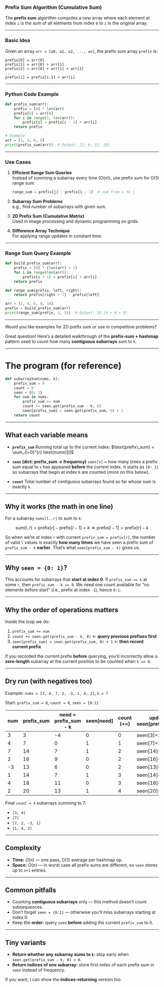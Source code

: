 ### **Prefix Sum Algorithm (Cumulative Sum)**

The **prefix sum** algorithm computes a new array where each element at index `i` is the sum of all elements from index `0` to `i` in the original array.

---

### **Basic Idea**
Given an array `arr = [a0, a1, a2, ..., an]`, the prefix sum array `prefix` is:

```text
prefix[0] = arr[0]  
prefix[1] = arr[0] + arr[1]  
prefix[2] = arr[0] + arr[1] + arr[2]  
...  
prefix[i] = prefix[i-1] + arr[i]
```

---

### **Python Code Example**

```python
def prefix_sum(arr):
    prefix = [0] * len(arr)
    prefix[0] = arr[0]
    for i in range(1, len(arr)):
        prefix[i] = prefix[i - 1] + arr[i]
    return prefix

# Example
arr = [2, 4, 6, 8]
print(prefix_sum(arr))  # Output: [2, 6, 12, 20]
```

---

### **Use Cases**

1. **Efficient Range Sum Queries**  
   Instead of summing a subarray every time (O(n)), use prefix sum for O(1) range sum:
   ```python
   range_sum = prefix[j] - prefix[i - 1]  # sum from i to j
   ```

2. **Subarray Sum Problems**  
   e.g., find number of subarrays with given sum.

3. **2D Prefix Sum (Cumulative Matrix)**  
   Used in image processing and dynamic programming on grids.

4. **Difference Array Technique**  
   For applying range updates in constant time.

---

### **Range Sum Query Example**

```python
def build_prefix_sum(arr):
    prefix = [0] * (len(arr) + 1)
    for i in range(len(arr)):
        prefix[i + 1] = prefix[i] + arr[i]
    return prefix

def range_sum(prefix, left, right):
    return prefix[right + 1] - prefix[left]

arr = [2, 4, 6, 8, 10]
prefix = build_prefix_sum(arr)
print(range_sum(prefix, 1, 3))  # Output: 18 (4 + 6 + 8)
```

---

Would you like examples for 2D prefix sum or use in competitive problems?

Great question! Here’s a detailed walkthrough of the **prefix-sum + hashmap** pattern used to count how many **contiguous subarrays** sum to `k`.

---

# The program (for reference)

```python
def subarraySum(nums, k):
    prefix_sum = 0
    count = 0
    seen = {0: 1}
    for num in nums:
        prefix_sum += num
        count += seen.get(prefix_sum - k, 0)
        seen[prefix_sum] = seen.get(prefix_sum, 0) + 1
    return count
```

---

## What each variable means

* **`prefix_sum`**
  Running total up to the current index:
  $\text{prefix\_sum} = \sum_{i=0}^{r} \text{nums}[i]$

* **`seen` (dict: prefix\_sum → frequency)**
  `seen[s]` = how many times a prefix sum equal to `s` has appeared **before** the current index.
  It starts as `{0: 1}` so subarrays that begin at index `0` are counted (more on this below).

* **`count`**
  Total number of contiguous subarrays found so far whose sum is exactly `k`.

---

## Why it works (the math in one line)

For a subarray `nums[l..r]` to sum to `k`:

$$
\text{sum}(l..r) = \text{prefix}[r] - \text{prefix}[l-1] = k
\Rightarrow \text{prefix}[l-1] = \text{prefix}[r] - k
$$

So when we’re at index `r` with current `prefix_sum = prefix[r]`, the number of valid `l` values is exactly **how many times** we have seen a prefix sum of `prefix_sum - k` **earlier**. That’s what `seen[prefix_sum - k]` gives us.

---

## Why `seen = {0: 1}`?

This accounts for subarrays that **start at index 0**.
If `prefix_sum == k` at some `r`, then `prefix_sum - k == 0`. We need one count available for “no elements before start” (i.e., prefix at index `-1`), hence `0:1`.

---

## Why the order of operations matters

Inside the loop we do:

1. `prefix_sum += num`
2. `count += seen.get(prefix_sum - k, 0)`  ← **query previous prefixes first**
3. `seen[prefix_sum] = seen.get(prefix_sum, 0) + 1`  ← **then record current prefix**

If you recorded the current prefix **before** querying, you’d incorrectly allow a **zero-length** subarray at the current position to be counted when `k == 0`.

---

## Dry run (with negatives too)

Example: `nums = [3, 4, 7, 2, -3, 1, 4, 2]`, `k = 7`

Start: `prefix_sum = 0`, `count = 0`, `seen = {0:1}`

| num | prefix\_sum | need = prefix\_sum - k | seen\[need] | count (+=) | update seen\[prefix\_sum] |
| --- | ----------- | ---------------------- | ----------- | ---------- | ------------------------- |
| 3   | 3           | -4                     | 0           | 0          | seen\[3]=1                |
| 4   | 7           | 0                      | 1           | 1          | seen\[7]=1                |
| 7   | 14          | 7                      | 1           | 2          | seen\[14]=1               |
| 2   | 16          | 9                      | 0           | 2          | seen\[16]=1               |
| -3  | 13          | 6                      | 0           | 2          | seen\[13]=1               |
| 1   | 14          | 7                      | 1           | 3          | seen\[14]=2               |
| 4   | 18          | 11                     | 0           | 3          | seen\[18]=1               |
| 2   | 20          | 13                     | 1           | 4          | seen\[20]=1               |

Final `count = 4` subarrays summing to 7:

* `[3, 4]`
* `[7]`
* `[7, 2, -3, 1]`
* `[1, 4, 2]`

---

## Complexity

* **Time:** $O(n)$ — one pass, O(1) average per hashmap op.
* **Space:** $O(n)$ — in worst case all prefix sums are different, so `seen` stores up to `n+1` entries.

---

## Common pitfalls

* Counting **contiguous subarrays** only — this method doesn’t count subsequences.
* Don’t forget `seen = {0:1}` — otherwise you’ll miss subarrays starting at index 0.
* Keep the **order**: query `seen` **before** adding the current `prefix_sum` to it.

---

## Tiny variants

* **Return whether any subarray sums to `k`:** stop early when `seen.get(prefix_sum - k, 0) > 0`.
* **Return indices of one subarray:** store first index of each prefix sum in `seen` instead of frequency.

If you want, I can show the **indices-returning** version too.
